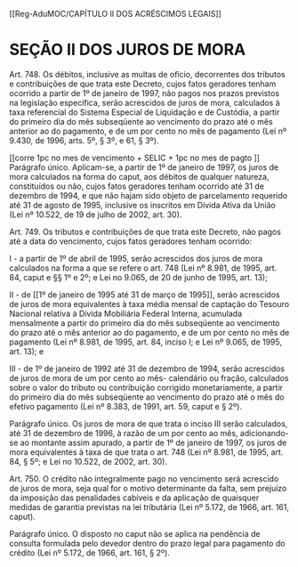 [[Reg-AduMOC/CAPÍTULO II DOS ACRÉSCIMOS LEGAIS]]

# SEÇÃO II DOS JUROS DE MORA

Art. 748. Os débitos, inclusive as multas de ofício,
decorrentes dos tributos e contribuições de que trata este
Decreto, cujos fatos geradores tenham ocorrido a partir de
1º de janeiro de 1997, não pagos nos prazos previstos na
legislação específica, serão acrescidos de juros de mora,
calculados à taxa referencial do Sistema Especial de
Liquidação e de Custódia, a partir do primeiro dia do mês
subseqüente ao vencimento do prazo até o mês anterior ao
do pagamento, e de um por cento no mês de pagamento (Lei
nº 9.430, de 1996, arts. 5º, § 3º, e 61, § 3º).

[[corre 1pc no mes de vencimento + SELIC + 1pc no mes de pagto ]]
Parágrafo único. Aplicam-se, a partir de 1º de janeiro de
1997, os juros de mora calculados na forma do caput, aos
débitos de qualquer natureza, constituídos ou não, cujos
fatos geradores tenham ocorrido até 31 de dezembro de
1994, e que não hajam sido objeto de parcelamento
requerido até 31 de agosto de 1995, inclusive os inscritos em
Dívida Ativa da União (Lei nº 10.522, de 19 de julho de 2002,
art. 30).

Art. 749. Os tributos e contribuições de que trata este
Decreto, não pagos até a data do vencimento, cujos fatos
geradores tenham ocorrido:

I - a partir de 1º de abril de 1995, serão acrescidos dos juros
de mora calculados na forma a que se refere o art. 748 (Lei
nº 8.981, de 1995, art. 84, caput e §§ 1º e 2º; e Lei no 9.065,
de 20 de junho de 1995, art. 13);

II - de [[1º de janeiro de 1995 até 31 de março de 1995]], serão
acrescidos de juros de mora equivalentes à taxa média
mensal de captação do Tesouro Nacional relativa à Dívida
Mobiliária Federal Interna, acumulada mensalmente a partir
do primeiro dia do mês subseqüente ao vencimento do prazo
até o mês anterior ao do pagamento, e de um por cento no
mês de pagamento (Lei nº 8.981, de 1995, art. 84, inciso I; e
Lei nº 9.065, de 1995, art. 13); e

III - de 1º de janeiro de 1992 até 31 de dezembro de 1994,
serão acrescidos de juros de mora de um por cento ao mês-
calendário ou fração, calculados sobre o valor do tributo ou
contribuição corrigido monetariamente, a partir do primeiro
dia do mês subseqüente ao vencimento do prazo até o mês
do efetivo pagamento (Lei nº 8.383, de 1991, art. 59, caput
e § 2º).

Parágrafo único. Os juros de mora de que trata o inciso III
serão calculados, até 31 de dezembro de 1996, à razão de
um por cento ao mês, adicionando-se ao montante assim
apurado, a partir de 1º de janeiro de 1997, os juros de mora
equivalentes à taxa de que trata o art. 748 (Lei nº 8.981, de
1995, art. 84, § 5º; e Lei no 10.522, de 2002, art. 30).

Art. 750. O crédito não integralmente pago no vencimento
será acrescido de juros de mora, seja qual for o motivo
determinante da falta, sem prejuízo da imposição das
penalidades cabíveis e da aplicação de quaisquer medidas de
garantia previstas na lei tributária (Lei nº 5.172, de 1966, art.
161, caput).

Parágrafo único. O disposto no caput não se aplica na
pendência de consulta formulada pelo devedor dentro do
prazo legal para pagamento do crédito (Lei nº 5.172, de
1966, art. 161, § 2º).